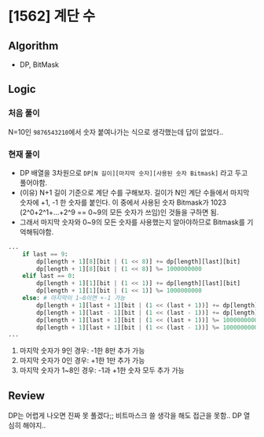 # [1562] 계단 수
## Algorithm
- DP, BitMask
## Logic
### 처음 풀이
N=10인 ```9876543210```에서 숫자 붙여나가는 식으로 생각했는데 답이 없었다.. 
### 현재 풀이
- DP 배열을 3차원으로 ```DP[N 길이][마지막 숫자][사용된 숫자 Bitmask]``` 라고 두고 풀어야함.
- (이유) N+1 길이 기준으로 계단 수를 구해보자. 길이가 N인 계단 수들에서 마지막 숫자에 +1, -1 한 숫자를 붙인다. 이 중에서 사용된 숫자 Bitmask가 1023 (2^0+2^1+...+2^9 == 0~9의 모든 숫자가 쓰임)인 것들을 구하면 됨.
- 그래서 마지막 숫자와 0~9의 모든 숫자를 사용했는지 알아야하므로 Bitmask를 기억해둬야함.

```python
...
    if last == 9:
        dp[length + 1][8][bit | (1 << 8)] += dp[length][last][bit]
        dp[length + 1][8][bit | (1 << 8)] %= 1000000000
    elif last == 0:
        dp[length + 1][1][bit | (1 << 1)] += dp[length][last][bit]
        dp[length + 1][1][bit | (1 << 1)] %= 1000000000
    else: # 마지막이 1~8이면 +-1 가능
        dp[length + 1][last + 1][bit | (1 << (last + 1))] += dp[length][last][bit]
        dp[length + 1][last - 1][bit | (1 << (last - 1))] += dp[length][last][bit]
        dp[length + 1][last + 1][bit | (1 << (last + 1))] %= 1000000000
        dp[length + 1][last + 1][bit | (1 << (last - 1))] %= 1000000000
...
```
1. 마지막 숫자가 9인 경우: -1한 8만 추가 가능
2. 마지막 숫자가 0인 경우: +1한 1만 추가 가능
3. 마지막 숫자가 1~8인 경우: -1과 +1한 숫자 모두 추가 가능

## Review
DP는 어렵게 나오면 진짜 못 풀겠다;; 비트마스크 쓸 생각을 해도 접근을 못함.. DP 열심히 해야지..